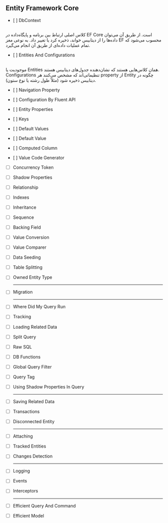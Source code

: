 ## Entity Framework Core

*    [ ]  DbContext
## 
کلاس اصلی ارتباط بین برنامه و پایگاه‌داده در EF Core است. از طریق آن می‌توان داده‌ها را از دیتابیس خواند، ذخیره کرد یا تغییر داد. به نوعی مغز EF محسوب می‌شود که تمام عملیات داده‌ای از طریق آن انجام می‌گیرد.


*    [ ]  Entities And Configurations
## 
موجودیت یا Entities همان کلاس‌هایی هستند که نشان‌دهنده جدول‌های دیتابیس هستند. Configurations تنظیماتی‌اند که مشخص می‌کنند هر property از Entity چگونه در دیتابیس ذخیره شود (مثلاً طول رشته یا نوع ستون).

*    [ ] Navigation Property
    
*    [ ] Configuration By Fluent API
    
*    [ ]  Entity Properties
*    [ ]  Keys
*    [ ]  Default Values
    
*    [ ] Default Value
    
*    [ ] Computed Column
    
*    [ ] Value Code Generator
    
*   [ ] Concurrency Token
*   [ ] Shadow Properties
*   [ ] Relationship
*   [ ] Indexes
*   [ ] Inheritance
*   [ ] Sequence
*   [ ] Backing Field
*   [ ] Value Conversion
*   [ ] Value Comparer
*   [ ] Data Seeding
*   [ ] Table Splitting
*   [ ] Owned Entity Type
    
    ---
    
*   [ ] Migration
    
    ---
    
*   [ ] Where Did My Query Run
*   [ ] Tracking
*   [ ] Loading Related Data
*   [ ] Split Query
*   [ ] Raw SQL
*   [ ] DB Functions
*   [ ] Global Query Filter
*   [ ] Query Tag
*   [ ] Using Shadow Properties In Query
    
    ---
    
*   [ ] Saving Related Data
*   [ ] Transactions
*   [ ] Disconnected Entity
    
    ---
    
*   [ ] Attaching
*   [ ] Tracked Entities
*   [ ] Changes Detection
    
    ---
    
*   [ ] Logging
*   [ ] Events
*   [ ] Interceptors
    
    ---
    
*   [ ] Efficient Query And Command
*   [ ] Efficient Model
